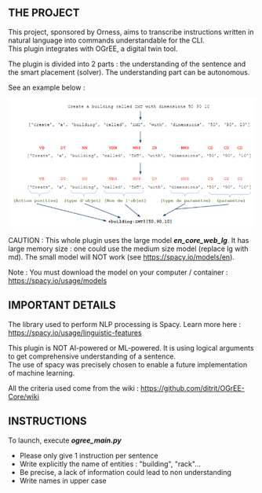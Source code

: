 ## THE PROJECT

This project, sponsored by Orness, aims to transcribe instructions written in natural language into commands understandable for the CLI.  
This plugin integrates with OGrEE, a digital twin tool.

The plugin is divided into 2 parts : the understanding of the sentence and the smart placement (solver). The understanding part can be autonomous.

See an example below :

![NLP Processing example](demo/nlp_process.png)

CAUTION : This whole plugin uses the large model __*en_core_web_lg*__. It has large memory size : one could use the medium size model (replace lg with md). The small model will NOT work (see https://spacy.io/models/en).

Note : You must download the model on your computer / container : https://spacy.io/usage/models

## IMPORTANT DETAILS

The library used to perform NLP processing is Spacy. Learn more here : https://spacy.io/usage/linguistic-features

This plugin is NOT AI-powered or ML-powered. It is using logical arguments to get comprehensive understanding of a sentence.  
The use of spacy was precisely chosen to enable a future implementation of machine learning.

All the criteria used come from the wiki : https://github.com/ditrit/OGrEE-Core/wiki

## INSTRUCTIONS

To launch, execute __*ogree_main.py*__

- Please only give 1 instruction per sentence
- Write explicitly the name of entities : "building", "rack"...
- Be precise, a lack of information could lead to non understanding
- Write names in upper case
